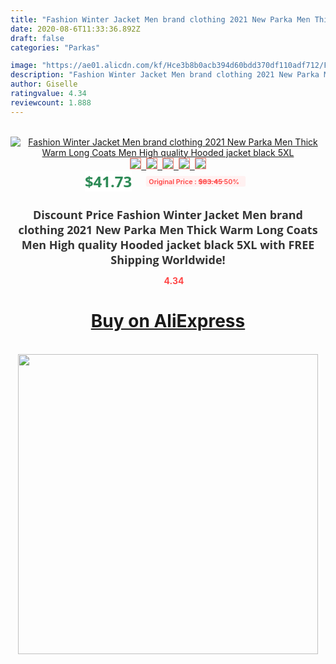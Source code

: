 ```yaml
---
title: "Fashion Winter Jacket Men brand clothing 2021 New Parka Men Thick Warm Long Coats Men High quality Hooded jacket black 5XL"
date: 2020-08-6T11:33:36.892Z
draft: false
categories: "Parkas"

image: "https://ae01.alicdn.com/kf/Hce3b8b0acb394d60bdd370df110adf712/Fashion-Winter-Jacket-Men-brand-clothing-2021-New-Parka-Men-Thick-Warm-Long-Coats-Men-High.jpg"
description: "Fashion Winter Jacket Men brand clothing 2021 New Parka Men Thick Warm Long Coats Men High quality Hooded jacket black 5XL"
author: Giselle
ratingvalue: 4.34
reviewcount: 1.888
---
```

<br>
<div style="text-align: center;">
<a href="https://s.click.aliexpress.com/e/_9gSmQD" target="_blank" rel="nofollow noopener noreferrer"><img alt="Fashion Winter Jacket Men brand clothing 2021 New Parka Men Thick Warm Long Coats Men High quality Hooded jacket black 5XL" class="magnifier-image" src="https://ae01.alicdn.com/kf/Hce3b8b0acb394d60bdd370df110adf712/Fashion-Winter-Jacket-Men-brand-clothing-2021-New-Parka-Men-Thick-Warm-Long-Coats-Men-High.jpg_640x640.jpg">
<br>
<img style="border:1px solid salmon" src="https://ae01.alicdn.com/kf/Hce3b8b0acb394d60bdd370df110adf712/Fashion-Winter-Jacket-Men-brand-clothing-2021-New-Parka-Men-Thick-Warm-Long-Coats-Men-High.jpg_120x120.jpg">&nbsp;&nbsp;<img style="border:1px solid salmon" src="https://ae01.alicdn.com/kf/H7c48b5c14a704e5f83e26850e2f5029dt/Fashion-Winter-Jacket-Men-brand-clothing-2021-New-Parka-Men-Thick-Warm-Long-Coats-Men-High.jpg_120x120.jpg">&nbsp;&nbsp;<img style="border:1px solid salmon" src="https://ae01.alicdn.com/kf/Hc48e10a4aa5d46f1aab8fd04f96d33d5l/Fashion-Winter-Jacket-Men-brand-clothing-2021-New-Parka-Men-Thick-Warm-Long-Coats-Men-High.jpg_120x120.jpg">&nbsp;&nbsp;<img style="border:1px solid salmon" src="https://ae01.alicdn.com/kf/H9934a8a97bb9494a9e8399bcffc239daA/Fashion-Winter-Jacket-Men-brand-clothing-2021-New-Parka-Men-Thick-Warm-Long-Coats-Men-High.jpg_120x120.jpg">&nbsp;&nbsp;<img style="border:1px solid salmon" src="https://ae01.alicdn.com/kf/H1aa7dd617fd64228bfe116f0ca3e823bm/Fashion-Winter-Jacket-Men-brand-clothing-2021-New-Parka-Men-Thick-Warm-Long-Coats-Men-High.jpg_120x120.jpg"></a></div><br0>
<div style="text-align: center;"><span style="background-color: white; border: 0px; box-sizing: border-box; color: seagreen; display: inline-block; font-family: &quot;open sans&quot; , &quot;arial&quot; , &quot;helvetica&quot; , sans-serif , &quot;heiti&quot;; font-size: 24px; font-stretch: inherit; font-weight: 700; line-height: inherit; margin: 0px 10px 0px 0px; padding: 0px; vertical-align: middle;">$41.73 </span>
<span style="background: rgb(255 , 241 , 241); border-radius: 3px; border: 0px; box-sizing: border-box; color: #ff4747; display: inline-block; font-family: inherit; font-size: 12px; font-stretch: inherit; font-style: inherit; font-variant: inherit; font-weight: 600; line-height: inherit; margin: 0px; padding: 2px 5px; transform: scale(0.9); vertical-align: middle;">Original Price : <b style="text-decoration: line-through;">$83.45 </b> 50%&nbsp;&nbsp;</span></div>
<h1 style="color: #333333; display: inline-block; font-family: &quot;open sans&quot; , &quot;arial&quot; , &quot;helvetica&quot; , sans-serif , &quot;heiti&quot;; font-size: 18px; font-stretch: inherit; font-weight: 700; text-align: center;">Discount Price Fashion Winter Jacket Men brand clothing 2021 New Parka Men Thick Warm Long Coats Men High quality Hooded jacket black 5XL with FREE Shipping Worldwide!</h1>
<div style="color: #ff4747; text-align: center;">
<img src="https://4.bp.blogspot.com/-M0ZcTcb-5uY/XleCXlxnR4I/AAAAAAAAAEc/OrjgMkXV1oMQFaCRZj5HQwOCBcu3w1FegCPcBGAYYCw/s1600/star.png" style="height: 15px;">&nbsp;<b>4.34</b></div>
<div class="button_cont" align="center"><a class="buynow_a" href="https://s.click.aliexpress.com/e/_9gSmQD" target="_blank" rel="nofollow noopener noreferrer"><H1>Buy on AliExpress</H1></a></div><br>
<div class="separator" style="clear: both; text-align: center;">
<img src="https://lh3.googleusercontent.com/-pTy5HemUv9M/XlePHvY0dAI/AAAAAAAAAE4/0nX5iRUoIWY8eMW9Dpxeirr157OZliDIgCLcBGAsYHQ/s1600/badge.gif" width="480">
</div>
